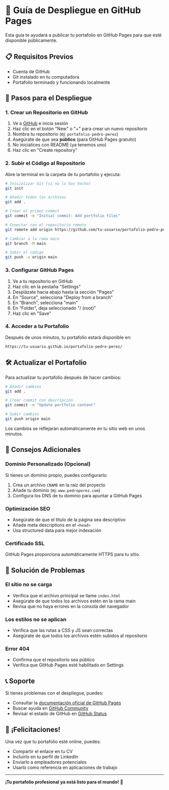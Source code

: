 # 🚀 Guía de Despliegue en GitHub Pages

Esta guía te ayudará a publicar tu portafolio en GitHub Pages para que esté disponible públicamente.

## 📋 Requisitos Previos

- Cuenta de GitHub
- Git instalado en tu computadora
- Portafolio terminado y funcionando localmente

## 🔧 Pasos para el Despliegue

### 1. Crear un Repositorio en GitHub

1. Ve a [GitHub](https://github.com) e inicia sesión
2. Haz clic en el botón "New" o "+" para crear un nuevo repositorio
3. Nombra tu repositorio (ej: `portafolio-pedro-perez`)
4. Asegúrate de que sea **público** (para GitHub Pages gratuito)
5. No inicialices con README (ya tenemos uno)
6. Haz clic en "Create repository"

### 2. Subir el Código al Repositorio

Abre la terminal en la carpeta de tu portafolio y ejecuta:

```bash
# Inicializar Git (si no lo has hecho)
git init

# Añadir todos los archivos
git add .

# Crear el primer commit
git commit -m "Initial commit: Add portfolio files"

# Conectar con el repositorio remoto
git remote add origin https://github.com/tu-usuario/portafolio-pedro-perez.git

# Cambiar a la rama main
git branch -M main

# Subir el código
git push -u origin main
```

### 3. Configurar GitHub Pages

1. Ve a tu repositorio en GitHub
2. Haz clic en la pestaña "Settings"
3. Desplázate hacia abajo hasta la sección "Pages"
4. En "Source", selecciona "Deploy from a branch"
5. En "Branch", selecciona "main"
6. En "Folder", deja seleccionado "/ (root)"
7. Haz clic en "Save"

### 4. Acceder a tu Portafolio

Después de unos minutos, tu portafolio estará disponible en:
```
https://tu-usuario.github.io/portafolio-pedro-perez/
```

## 🛠️ Actualizar el Portafolio

Para actualizar tu portafolio después de hacer cambios:

```bash
# Añadir cambios
git add .

# Crear commit con descripción
git commit -m "Update portfolio content"

# Subir cambios
git push origin main
```

Los cambios se reflejarán automáticamente en tu sitio web en unos minutos.

## 🎯 Consejos Adicionales

### Dominio Personalizado (Opcional)
Si tienes un dominio propio, puedes configurarlo:
1. Crea un archivo `CNAME` en la raíz del proyecto
2. Añade tu dominio (ej: `www.pedroperez.com`)
3. Configura los DNS de tu dominio para apuntar a GitHub Pages

### Optimización SEO
- Asegúrate de que el título de la página sea descriptivo
- Añade meta descriptions en el `<head>`
- Usa structured data para mejor indexación

### Certificado SSL
GitHub Pages proporciona automáticamente HTTPS para tu sitio.

## 🐛 Solución de Problemas

### El sitio no se carga
- Verifica que el archivo principal se llame `index.html`
- Asegúrate de que todos los archivos estén en la rama main
- Revisa que no haya errores en la consola del navegador

### Los estilos no se aplican
- Verifica que las rutas a CSS y JS sean correctas
- Asegúrate de que todos los archivos estén subidos al repositorio

### Error 404
- Confirma que el repositorio sea público
- Verifica que GitHub Pages esté habilitado en Settings

## 📞 Soporte

Si tienes problemas con el despliegue, puedes:
- Consultar la [documentación oficial de GitHub Pages](https://docs.github.com/en/pages)
- Buscar ayuda en [GitHub Community](https://github.com/community)
- Revisar el estado de GitHub en [GitHub Status](https://www.githubstatus.com/)

## 🎉 ¡Felicitaciones!

Una vez que tu portafolio esté online, puedes:
- Compartir el enlace en tu CV
- Incluirlo en tu perfil de LinkedIn
- Enviarlo a empleadores potenciales
- Usarlo como referencia en aplicaciones de trabajo

---

**¡Tu portafolio profesional ya está listo para el mundo!** 🌟 